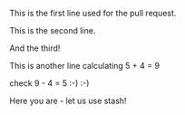 This is the first line used for the pull request.

This is the second line. 

And the third!

This is another line calculating 5 + 4 = 9

check 9 - 4 = 5 :-)  :-)

Here you are - let us use stash!

